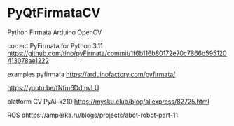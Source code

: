 # PyQtFirmataCV
Python Firmata Arduino OpenCV

correct PyFirmata for Python 3.11
https://github.com/tino/pyFirmata/commit/1f6b116b80172e70c7866d595120413078ae1222

examples pyfirmata
https://arduinofactory.com/pyfirmata/


https://youtu.be/fNfm6DdmyLU

platform CV PyAi-k210
https://mysku.club/blog/aliexpress/82725.html

ROS
dhttps://amperka.ru/blogs/projects/abot-robot-part-11
